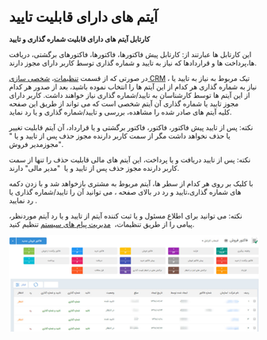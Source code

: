 # آیتم های دارای قابلیت تایید    

**کارتابل آیتم های دارای قابلیت شماره گذاری و تایید**

این کارتابل ها عبارتند از: کارتابل پیش فاکتورها، فاکتورها، فاکتورهای برگشتی، دریافت ها،پرداخت ها و قراردادها که نیاز به تایید و شماره گذاری توسط کاربر دارای مجوز دارند.

در صورتی که از قسمت [تنظیمات](../../Setting.md)، [شخصی سازی CRM](../../Setting/Personalizing.md) ، تیک مربوط به نیاز به تایید یا نیاز به شماره گذاری هر کدام از این آیتم ها را انتخاب نموده باشید، بعد از صدور هر کدام از این آیتم ها توسط کارشناسان به تایید/شماره گذاری نیاز خواهند داشت. کاربر دارای مجوز تایید یا شماره گذاری آن آیتم شخصی است که می تواند از طریق این صفحه کلیه آیتم های صادر شده را مشاهده، بررسی و تایید/شماره گذاری و یا رد نماید.

نکته: پس از تایید پیش فاکتور، فاکتور، فاکتور برگشتی و یا قرارداد، آن آیتم قابلیت تغییر یا حذف نخواهد داشت مگر از سمت کاربر دارنده مجوز حذف پس از تایید و یا " مجوزمدیر فروش".

نکته: پس از تایید دریافت و یا پرداخت، این آیتم های مالی قابلیت حذف را تنها از سمت کاربر دارنده مجوز حذف پس از تایید و یا  "مدیر مالی" دارند.

با کلیک بر روی هر کدام از سطر ها، آیتم مربوط به مشتری بازخواهد شد و با زدن دکمه های شماره گذاری،تایید و رد در بالای صفحه ، می توانید آن را تایید/شماره گذاری یا رد نمایید .

نکته: می توانید برای اطلاع مسئول و یا ثبت کننده آیتم از تایید و یا رد آیتم موردنظر، پیامی را از طریق تنظیمات،  [مدیریت پیام های سیستم](HelpPayamgostar\Setting\SystemMessagesManagement.md) تنظیم کنید.

![](InvoiceCartable.jpg)